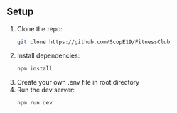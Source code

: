## Setup
1. Clone the repo:
   ```bash
   git clone https://github.com/ScopE19/FitnessClub
   ```
2. Install dependencies:
   ```bash
   npm install
   ```
3. Create your own .env file in root directory
4. Run the dev server:
   ```bash
   npm run dev
   ```
